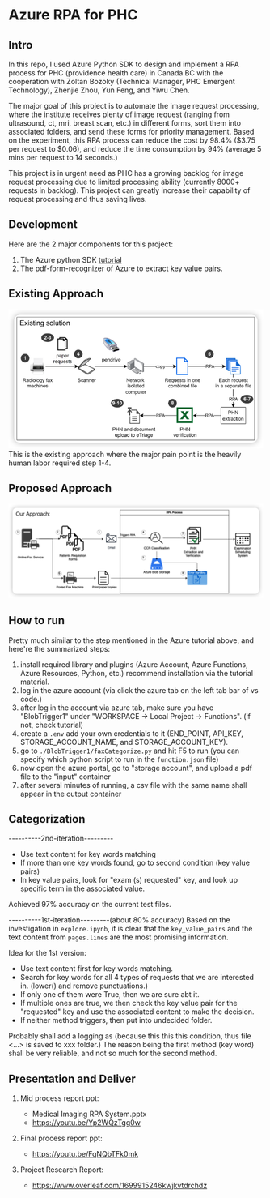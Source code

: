 # Azure RPA for PHC

## Intro

In this repo, I used Azure Python SDK to design and implement a RPA process for PHC (providence health care) in Canada BC with the cooperation with Zoltan Bozoky (Technical Manager, PHC Emergent Technology), Zhenjie Zhou, Yun Feng, and Yiwu Chen.

The major goal of this project is to automate the image request processing, where the institute receives plenty of image request (ranging from ultrasound, ct, mri, breast scan, etc.) in different forms, sort them into associated folders, and send these forms for priority management. Based on the experiment, this RPA process can reduce the cost by 98.4% ($3.75 per request to $0.06), and reduce the time consumption by 94% (average 5 mins per request to 14 seconds.)

This project is in urgent need as PHC has a growing backlog for image request processing due to limited processing ability (currently 8000+ requests in backlog). This project can greatly increase their capability of request processing and thus saving lives.

## Development

Here are the 2 major components for this project:

1. The Azure python SDK [tutorial](https://learn.microsoft.com/en-us/azure/applied-ai-services/form-recognizer/tutorial-azure-function?view=form-recog-3.0.0&source=docs)
2. The pdf-form-recognizer of Azure to extract key value pairs.

## Existing Approach

![Existing approach](./existingSolution.png)
This is the existing approach where the major pain point is the heavily human labor required step 1-4.

## Proposed Approach

![our solution](./approach.png)

## How to run

Pretty much similar to the step mentioned in the Azure tutorial above, and here're the summarized steps:

1. install required library and plugins (Azure Account, Azure Functions, Azure Resources, Python, etc.) recommend installation via the tutorial material.
2. log in the azure account (via click the azure tab on the left tab bar of vs code.)
3. after log in the account via azure tab, make sure you have "BlobTrigger1" under "WORKSPACE -> Local Project -> Functions". (if not, check tutorial)
4. create a `.env` add your own credentials to it (END_POINT, API_KEY, STORAGE_ACCOUNT_NAME, and STORAGE_ACCOUNT_KEY).
5. go to `./BlobTrigger1/faxCategorize.py` and hit F5 to run (you can specify which python script to run in the `function.json` file)
6. now open the azure portal, go to "storage account", and upload a pdf file to the "input" container
7. after several minutes of running, a csv file with the same name shall appear in the output container

## Categorization

----------2nd-iteration---------

- Use text content for key words matching
- If more than one key words found, go to second condition (key value pairs)
- In key value pairs, look for "exam (s) requested" key, and look up specific term in the associated value.

Achieved 97% accuracy on the current test files.

----------1st-iteration---------(about 80% accuracy)
Based on the investigation in `explore.ipynb`, it is clear that the `key_value_pairs` and the text content from `pages.lines` are the most promising information.

Idea for the 1st version:

- Use text content first for key words matching.
- Search for key words for all 4 types of requests that we are interested in. (lower() and remove punctuations.)
- If only one of them were True, then we are sure abt it.
- If multiple ones are true, we then check the key value pair for the "requested" key and use the associated content to make the decision.
- If neither method triggers, then put into undecided folder.

Probably shall add a logging as (because this this this condition, thus file <...> is saved to xxx folder.) The reason being the first method (key word) shall be very reliable, and not so much for the second method.

## Presentation and Deliver

1. Mid process report ppt:

   - Medical Imaging RPA System.pptx
   - https://youtu.be/Yp2WQzTgg0w

2. Final process report ppt:

   - https://youtu.be/FqNQbTFk0mk

3. Project Research Report:
   - https://www.overleaf.com/1699915246kwjkvtdrchdz
